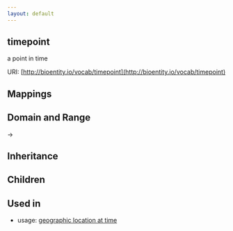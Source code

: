 ```yaml
---
layout: default
---
```


## timepoint


a point in time

URI: [http://bioentity.io/vocab/timepoint](http://bioentity.io/vocab/timepoint)
## Mappings


## Domain and Range

 -> 

## Inheritance


## Children


## Used in

 *  usage: [geographic location at time](GeographicLocationAtTime.html)
